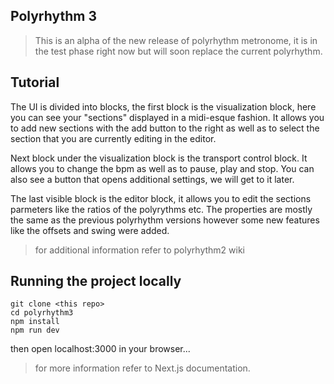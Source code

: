 
## Polyrhythm 3
> This is an alpha of the new release of polyrhythm metronome, it is in the test phase right now but will soon replace the current polyrhythm. 


## Tutorial

The UI is divided into blocks, the first block is the visualization block, here you can see your "sections" displayed in a midi-esque fashion.
It allows you to add new sections with the add button to the right as well as to select the section that you are currently editing in the editor.

Next block under the visualization block is the transport control block. It allows you to change the bpm as well as to pause, play and stop.
You can also see a button that opens additional settings, we will get to it later.

The last visible block is the editor block, it allows you to edit the sections parmeters like the ratios of the polyrythms etc. The properties are mostly the same as the previous polyrhythm versions however some new features like the offsets and swing were added.
> for additional information refer to polyrhythm2 wiki 

## Running the project locally

```
git clone <this repo>
cd polyrhythm3
npm install
npm run dev
```
then open localhost:3000 in your browser...

> for more information refer to Next.js documentation.
